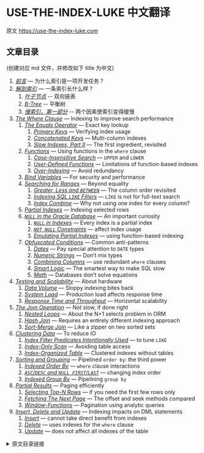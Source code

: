 # USE-THE-INDEX-LUKE 中文翻译

原文 https://use-the-index-luke.com

## 文章目录

(创建对应 md 文件，并修改如下 title 为中文)

1. *[前言](./preface.md)* — 为什么索引是一项开发任务？
2. *[解剖索引](./anatomy.md)* —  一条索引长什么样？
    1. *[叶子节点](./the-leaf-nodes.md)* -- 双向链表
    2. *[B-Tree](./the-tree.md)* -- 平衡树
    3. *[慢索引，第一部分](./slow-indexes.md)* -- 两个因素使索引变得缓慢
3. *[The Where Clause](./where-clause.md)* — Indexing to improve search performance
    1. *[The Equals Operator](./the-equals-operator.md)* — Exact key lookup
        1. *[Primary Keys](./primary-keys.md)* — Verifying index usage
        2. *[Concatenated Keys](./concatenated-keys.md)* — Multi-column indexes
        3. *[Slow Indexes, Part II](./slow-indexes-part-ii.md)* — The first ingredient, revisited
    2. *[Functions](./functions.md)* — Using functions in the `where` clause
        1. *[Case-Insensitive Search](./case-insensitive-search.md)* — `UPPER` and `LOWER`
        2. *[User-Defined Functions](./user-defined-functions.md)* — Limitations of function-based indexes
        3. *[Over-Indexing](./over-indexing.md)* — Avoid redundancy
    3. *[Bind Variables](./bind-parameters.md)* — For security and performance
    4. *[Searching for Ranges](./searching-for-ranges.md)* — Beyond equality
        1. *[Greater, Less and `BETWEEN`](./greater-less-between-tuning-sql-access-filter-predicates.md)* — The column order revisited
        2. *[Indexing SQL `LIKE` Filters](./like-performance-tuning.md)* — `LIKE` is not for full-text search
        3. *[Index Combine](./index-merge-performance.md)* — Why not using one index for every column?
    5. *[Partial Indexes](./partial-and-filtered-indexes.md)* — Indexing selected rows
    6. *[`NULL` in the Oracle Database](./null.md)* — An important curiosity
        1. *[`NULL` in Indexes](./index.md)* — Every index is a partial index
        2. *[`NOT NULL` Constraints](./not-null-constraint.md)* — affect index usage
        3. *[Emulating Partial Indexes](./partial-index.md)* — using function-based indexing
    7. *[Obfuscated Conditions](./obfuscation.md)* — Common anti-patterns
        1. *[Dates](./dates.md)* — Pay special attention to `DATE` types
        2. *[Numeric Strings](./numeric-strings.md)* — Don’t mix types
        3. *[Combining Columns](./concatenation.md)* — use redundant `where` clauses
        4. *[Smart Logic](./smart-logic.md)* — The smartest way to make SQL slow
        5. *[Math](./math.md)* — Databases don’t solve equations
4. *[Testing and Scalability](./testing-scalability.md)* — About hardware
    1. *[Data Volume](./data-volume.md)* — Sloppy indexing bites back
    2. *[System Load](./system-load.md)* — Production load affects response time
    3. *[Response Time and Throughput](./response-time-throughput-scaling-horizontal.md)* — Horizontal scalability
5. *[The Join Operation](./join.md)* — Not slow, if done right
    1. *[Nested Loops](./nested-loops-join-n1-problem.md)* — About the N+1 selects problem in ORM
    2. *[Hash Join](./hash-join-partial-objects.md)* — Requires an entirely different indexing approach
    3. *[Sort-Merge Join](./sort-merge-join.md)* ‌— Like a zipper on two sorted sets
6. *[Clustering Data](./clustering.md)* — To reduce IO
    1. *[Index Filter Predicates Intentionally Used](./index-filter-predicates.md)* — to tune `LIKE`
    2. *[Index-Only Scan](./index-only-scan-covering-index.md)* — Avoiding table access
    3. *[Index-Organized Table](./index-organized-clustered-index.md)* — Clustered indexes without tables
7. *[Sorting and Grouping](./sorting-grouping.md)* — Pipelined `order by`: the third power
    1. *[Indexed Order By](./indexed-order-by.md)* — `where` clause interactions
    2. *[`ASC`/`DESC` and `NULL FIRST`/`LAST`](./order-by-asc-desc-nulls-last.md)* — changing index order
    3. *[Indexed Group By](./indexed-group-by.md)* — Pipelining `group by`
8. *[Partial Results](./partial-results.md)* — Paging efficiently
    1. *[Selecting Top-N Rows](./top-n-queries.md)* — if you need the first few rows only
    2. *[Fetching The Next Page](./fetch-next-page.md)* — The offset and seek methods compared
    3. *[Window-Functions](./window-functions.md)* — Pagination using analytic queries
9. *[Insert, Delete and Update](./dml.md)* — Indexing impacts on DML statements
    1. *[Insert](./insert.md)* — cannot take direct benefit from indexes
    2. *[Delete](./delete.md)* — uses indexes for the `where` clause
    3. *[Update](./update.md)* — does not affect all indexes of the table


<details><summary>原文目录链接</summary>

## Table of Contents

1. *[Preface](https://use-the-index-luke.com/sql/preface)* — Why is indexing a development task?
2. *[Anatomy of an Index](https://use-the-index-luke.com/sql/anatomy)* — What does an index look like?
    1. *[The Leaf Nodes](https://use-the-index-luke.com/sql/anatomy/the-leaf-nodes)* — A doubly linked list
    2. *[The B-Tree](https://use-the-index-luke.com/sql/anatomy/the-tree)* — It’s a balanced tree
    3. *[Slow Indexes, Part I](https://use-the-index-luke.com/sql/anatomy/slow-indexes)* — Two ingredients make the index slow
3. *[The Where Clause](https://use-the-index-luke.com/sql/where-clause)* — Indexing to improve search performance
    1. *[The Equals Operator](https://use-the-index-luke.com/sql/where-clause/the-equals-operator)* — Exact key lookup
        1. *[Primary Keys](https://use-the-index-luke.com/sql/where-clause/the-equals-operator/primary-keys)* — Verifying index usage
        2. *[Concatenated Keys](https://use-the-index-luke.com/sql/where-clause/the-equals-operator/concatenated-keys)* — Multi-column indexes
        3. *[Slow Indexes, Part II](https://use-the-index-luke.com/sql/where-clause/the-equals-operator/slow-indexes-part-ii)* — The first ingredient, revisited
    2. *[Functions](https://use-the-index-luke.com/sql/where-clause/functions)* — Using functions in the `where` clause
        1. *[Case-Insensitive Search](https://use-the-index-luke.com/sql/where-clause/functions/case-insensitive-search)* — `UPPER` and `LOWER`
        2. *[User-Defined Functions](https://use-the-index-luke.com/sql/where-clause/functions/user-defined-functions)* — Limitations of function-based indexes
        3. *[Over-Indexing](https://use-the-index-luke.com/sql/where-clause/functions/over-indexing)* — Avoid redundancy
    3. *[Bind Variables](https://use-the-index-luke.com/sql/where-clause/bind-parameters)* — For security and performance
    4. *[Searching for Ranges](https://use-the-index-luke.com/sql/where-clause/searching-for-ranges)* — Beyond equality
        1. *[Greater, Less and `BETWEEN`](https://use-the-index-luke.com/sql/where-clause/searching-for-ranges/greater-less-between-tuning-sql-access-filter-predicates)* — The column order revisited
        2. *[Indexing SQL `LIKE` Filters](https://use-the-index-luke.com/sql/where-clause/searching-for-ranges/like-performance-tuning)* — `LIKE` is not for full-text search
        3. *[Index Combine](https://use-the-index-luke.com/sql/where-clause/searching-for-ranges/index-merge-performance)* — Why not using one index for every column?
    5. *[Partial Indexes](https://use-the-index-luke.com/sql/where-clause/partial-and-filtered-indexes)* — Indexing selected rows
    6. *[`NULL` in the Oracle Database](https://use-the-index-luke.com/sql/where-clause/null)* — An important curiosity
        1. *[`NULL` in Indexes](https://use-the-index-luke.com/sql/where-clause/null/index)* — Every index is a partial index
        2. *[`NOT NULL` Constraints](https://use-the-index-luke.com/sql/where-clause/null/not-null-constraint)* — affect index usage
        3. *[Emulating Partial Indexes](https://use-the-index-luke.com/sql/where-clause/null/partial-index)* — using function-based indexing
    7. *[Obfuscated Conditions](https://use-the-index-luke.com/sql/where-clause/obfuscation)* — Common anti-patterns
        1. *[Dates](https://use-the-index-luke.com/sql/where-clause/obfuscation/dates)* — Pay special attention to `DATE` types
        2. *[Numeric Strings](https://use-the-index-luke.com/sql/where-clause/obfuscation/numeric-strings)* — Don’t mix types
        3. *[Combining Columns](https://use-the-index-luke.com/sql/where-clause/obfuscation/concatenation)* — use redundant `where` clauses
        4. *[Smart Logic](https://use-the-index-luke.com/sql/where-clause/obfuscation/smart-logic)* — The smartest way to make SQL slow
        5. *[Math](https://use-the-index-luke.com/sql/where-clause/obfuscation/math)* — Databases don’t solve equations
4. *[Testing and Scalability](https://use-the-index-luke.com/sql/testing-scalability)* — About hardware
    1. *[Data Volume](https://use-the-index-luke.com/sql/testing-scalability/data-volume)* — Sloppy indexing bites back
    2. *[System Load](https://use-the-index-luke.com/sql/testing-scalability/system-load)* — Production load affects response time
    3. *[Response Time and Throughput](https://use-the-index-luke.com/sql/testing-scalability/response-time-throughput-scaling-horizontal)* — Horizontal scalability
5. *[The Join Operation](https://use-the-index-luke.com/sql/join)* — Not slow, if done right
    1. *[Nested Loops](https://use-the-index-luke.com/sql/join/nested-loops-join-n1-problem)* — About the N+1 selects problem in ORM
    2. *[Hash Join](https://use-the-index-luke.com/sql/join/hash-join-partial-objects)* — Requires an entirely different indexing approach
    3. *[Sort-Merge Join](https://use-the-index-luke.com/sql/join/sort-merge-join)* ‌— Like a zipper on two sorted sets
6. *[Clustering Data](https://use-the-index-luke.com/sql/clustering)* — To reduce IO
    1. *[Index Filter Predicates Intentionally Used](https://use-the-index-luke.com/sql/clustering/index-filter-predicates)* — to tune `LIKE`
    2. *[Index-Only Scan](https://use-the-index-luke.com/sql/clustering/index-only-scan-covering-index)* — Avoiding table access
    3. *[Index-Organized Table](https://use-the-index-luke.com/sql/clustering/index-organized-clustered-index)* — Clustered indexes without tables
7. *[Sorting and Grouping](https://use-the-index-luke.com/sql/sorting-grouping)* — Pipelined `order by`: the third power
    1. *[Indexed Order By](https://use-the-index-luke.com/sql/sorting-grouping/indexed-order-by)* — `where` clause interactions
    2. *[`ASC`/`DESC` and `NULL FIRST`/`LAST`](https://use-the-index-luke.com/sql/sorting-grouping/order-by-asc-desc-nulls-last)* — changing index order
    3. *[Indexed Group By](https://use-the-index-luke.com/sql/sorting-grouping/indexed-group-by)* — Pipelining `group by`
8. *[Partial Results](https://use-the-index-luke.com/sql/partial-results)* — Paging efficiently
    1. *[Selecting Top-N Rows](https://use-the-index-luke.com/sql/partial-results/top-n-queries)* — if you need the first few rows only
    2. *[Fetching The Next Page](https://use-the-index-luke.com/sql/partial-results/fetch-next-page)* — The offset and seek methods compared
    3. *[Window-Functions](https://use-the-index-luke.com/sql/partial-results/window-functions)* — Pagination using analytic queries
9. *[Insert, Delete and Update](https://use-the-index-luke.com/sql/dml)* — Indexing impacts on DML statements
    1. *[Insert](https://use-the-index-luke.com/sql/dml/insert)* — cannot take direct benefit from indexes
    2. *[Delete](https://use-the-index-luke.com/sql/dml/delete)* — uses indexes for the `where` clause
    3. *[Update](https://use-the-index-luke.com/sql/dml/update)* — does not affect all indexes of the table

</details>
